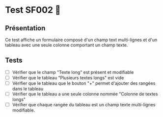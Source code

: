 # Test SF002 :balloon:

## Présentation

Ce test affiche un formulaire composé d'un champ text multi-lignes et d'un tableau avec une seule colonne comportant un champ texte.


## Tests

- [ ] Vérifier que le champ "Texte long" est présent et modifiable
- [ ] Vérifier que le tableau "Plusieurs textes longs" est vide
- [ ] Vérifier que le tableau que le bouton "+" permet d'ajouter des rangées dans le tableau
- [ ] Vérifier que le tableau a une seule colonne nommée "Colonne de textes longs"
- [ ] Vérifier que chaque rangée du tableau est un champ texte multi-lignes modifiable.